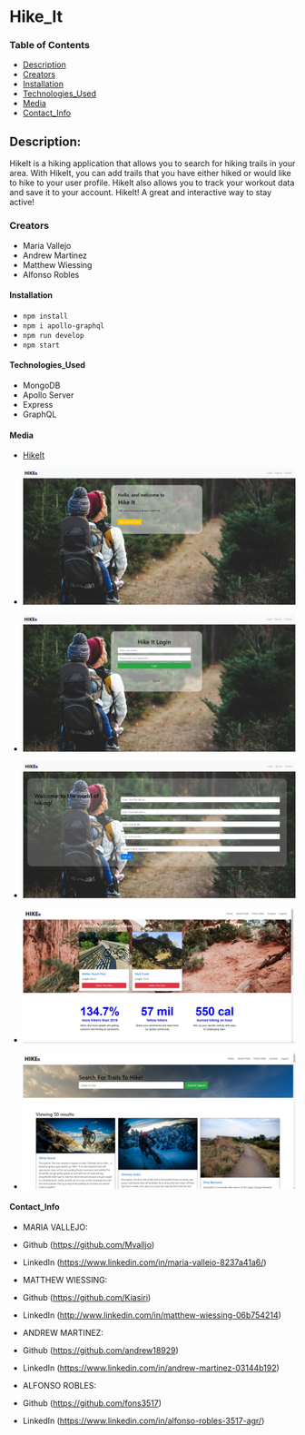 # Hike_It

### Table of Contents

- [Description](#description)
- [Creators](#creators)
- [Installation](#installation)
- [Technologies_Used](#technologies_used)
- [Media](#media)
- [Contact_Info](#contact_info)

## Description:

HikeIt is a hiking application that allows you to search for hiking trails in your area. With HikeIt, you can add trails that you have either hiked or would like to hike to your user profile. HikeIt also allows you to track your workout data and save it to your account. HikeIt! A great and interactive way to stay active!

### Creators

- Maria Vallejo
- Andrew Martinez
- Matthew Wiessing
- Alfonso Robles

#### Installation

- `npm install`
- `npm i apollo-graphql`
- `npm run develop`
- `npm start`

#### Technologies_Used

- MongoDB
- Apollo Server
- Express
- GraphQL

#### Media

- [HikeIt](https://hikeit2022.herokuapp.com/)

- ![Landing_Page](./client/public/assets/images/LandingPage.jpg)
- ![Login](./client/public/assets/images/Login.jpg)
- ![Sign-up](./client/public/assets/images/SignUp.jpg)
- ![Personal_Account](./client/public/assets/images/PersonalAccount.jpg)
- ![Hiking_Trails](./client/public/assets/images/FindAHike.jpg)

#### Contact_Info

- MARIA VALLEJO:
- Github (https://github.com/Mvalljo)
- LinkedIn (https://www.linkedin.com/in/maria-vallejo-8237a41a6/)

- MATTHEW WIESSING:
- Github (https://github.com/Kiasiri)
- LinkedIn (http://www.linkedin.com/in/matthew-wiessing-06b754214)

- ANDREW MARTINEZ:
- Github (https://github.com/andrew18929)
- LinkedIn (https://www.linkedin.com/in/andrew-martinez-03144b192)

- ALFONSO ROBLES:
- Github (https://github.com/fons3517)
- LinkedIn (https://www.linkedin.com/in/alfonso-robles-3517-agr/)
